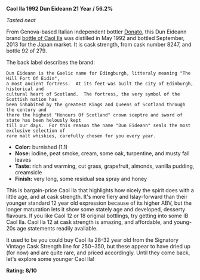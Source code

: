**Caol Ila 1992 Dun Eideann 21 Year / 56.2%**

*Tasted neat*

From Genova-based Italian independent bottler [Donato](http://donato-ge.com/whisky.html), this Dun Eideann brand [bottle of Caol Ila](https://www.whiskybase.com/whiskies/whisky/88897/caol-ila-1992-de) was distilled in May 1992 and bottled September, 2013 for the Japan market.  It is cask strength, from cask number 8247, and bottle 92 of 279.

The back label describes the brand:

    Dun Eideann is the Gaelic name for Edingburgh, litteraly meaning "The Hill Fort Of Eidin",
    a most ancient fortress.  At its feet was built the city of Edinburgh, historical and 
    cultural heart of Scotland.  The fortress, the very symbol of the Scottish nation has
    been inhabited by the greatest Kings and Queens of Scotland through the century and
    there the highest "Honours Of Scotland" crown sceptre and sword of state has been helously kept
    till our days.  For this reason the name "Dun Eideann" seals the most exclusive selection of 
    rare malt whiskies, carefully chosen for you every year.

* **Color:** burnished (1.1)
* **Nose:** iodine, peat smoke, cream, some oak, turpentine, and musty fall leaves
* **Taste:** rich and warming, cut grass, grapefruit, almonds, vanilla pudding, creamsicle
* **Finish:** very long, some residual sea spray and honey

This is bargain-price Caol Ila that highlights how nicely the spirit does with a little age, and at cask strength.  It's more fiery and Islay-forward than their younger standard 12 year old expression because of its higher ABV, but the longer maturation lets it show some stately age and developed, desserty flavours.  If you like Caol 12 or 18 original bottlings, try getting into some IB Caol Ila.  Caol Ila 12 at cask strength is amazing, and affordable, and young-20s age statements readily available.

It used to be you could buy Caol Ila 28-32 year old from the Signatory Vintage Cask Strength line for $250-$350, but these appear to have dried up (for now) and are quite rare, and priced accordingly.  Until they come back, let's explore some younger Caol Ila!

**Rating: 8/10**